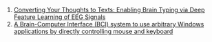 1. [Converting Your Thoughts to Texts: Enabling Brain Typing via Deep Feature Learning of EEG Signals](https://arxiv.org/pdf/1709.08820.pdf)
2. [A Brain-Computer Interface (BCI) system to use arbitrary Windows applications by directly controlling mouse and keyboard](https://ieeexplore.ieee.org/document/7318554)
